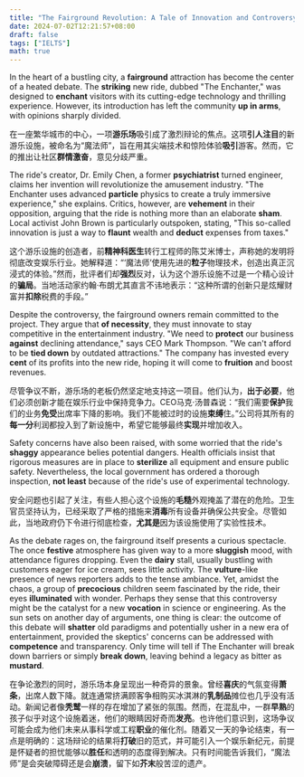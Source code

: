```yaml
---
title: "The Fairground Revolution: A Tale of Innovation and Controversy 游乐场革命：创新与争议的故事"
date: 2024-07-02T12:21:57+08:00
draft: false
tags: ["IELTS"]
math: true
---
```


In the heart of a bustling city, a **fairground** attraction has become the center of a heated debate. The **striking** new ride, dubbed "The Enchanter," was designed to **enchant** visitors with its cutting-edge technology and thrilling experience. However, its introduction has left the community **up in arms**, with opinions sharply divided.

在一座繁华城市的中心，一项**游乐场**吸引成了激烈辩论的焦点。这项**引人注目**的新游乐设施，被命名为“魔法师”，旨在用其尖端技术和惊险体验**吸引**游客。然而，它的推出让社区**群情激奋**，意见分歧严重。

The ride's creator, Dr. Emily Chen, a former **psychiatrist** turned engineer, claims her invention will revolutionize the amusement industry. "The Enchanter uses advanced **particle** physics to create a truly immersive experience," she explains. Critics, however, are **vehement** in their opposition, arguing that the ride is nothing more than an elaborate **sham**. Local activist John Brown is particularly outspoken, stating, "This so-called innovation is just a way to **flaunt** wealth and **deduct** expenses from taxes."

这个游乐设施的创造者，前**精神科医生**转行工程师的陈艾米博士，声称她的发明将彻底改变娱乐行业。她解释道：“‘魔法师’使用先进的**粒子**物理技术，创造出真正沉浸式的体验。”然而，批评者们却**强烈**反对，认为这个游乐设施不过是一个精心设计的**骗局**。当地活动家约翰·布朗尤其直言不讳地表示：“这种所谓的创新只是炫耀财富并**扣除**税费的手段。”

Despite the controversy, the fairground owners remain committed to the project. They argue that **of necessity**, they must innovate to stay competitive in the entertainment industry. "We need to **protect** our business **against** declining attendance," says CEO Mark Thompson. "We can't afford to be **tied down** by outdated attractions." The company has invested every **cent** of its profits into the new ride, hoping it will come to **fruition** and boost revenues.

尽管争议不断，游乐场的老板仍然坚定地支持这一项目。他们认为，**出于必要**，他们必须创新才能在娱乐行业中保持竞争力。CEO马克·汤普森说：“我们需要**保护**我们的业务**免受**出席率下降的影响。我们不能被过时的设施**束缚**住。”公司将其所有的**每一分**利润都投入到了新设施中，希望它能够最终**实现**并增加收入。

Safety concerns have also been raised, with some worried that the ride's **shaggy** appearance belies potential dangers. Health officials insist that rigorous measures are in place to **sterilize** all equipment and ensure public safety. Nevertheless, the local government has ordered a thorough inspection, **not least** because of the ride's use of experimental technology.

安全问题也引起了关注，有些人担心这个设施的**毛糙**外观掩盖了潜在的危险。卫生官员坚持认为，已经采取了严格的措施来**消毒**所有设备并确保公共安全。尽管如此，当地政府仍下令进行彻底检查，**尤其是**因为该设施使用了实验性技术。

As the debate rages on, the fairground itself presents a curious spectacle. The once **festive** atmosphere has given way to a more **sluggish** mood, with attendance figures dropping. Even the **dairy** stall, usually bustling with customers eager for ice cream, sees little activity. The **vulture**-like presence of news reporters adds to the tense ambiance. Yet, amidst the chaos, a group of **precocious** children seem fascinated by the ride, their eyes **illuminated** with wonder. Perhaps they sense that this controversy might be the catalyst for a new **vocation** in science or engineering. As the sun sets on another day of arguments, one thing is clear: the outcome of this debate will **shatter** old paradigms and potentially usher in a new era of entertainment, provided the skeptics' concerns can be addressed with **competence** and transparency. Only time will tell if The Enchanter will break down barriers or simply **break down**, leaving behind a legacy as bitter as **mustard**.

在争论激烈的同时，游乐场本身呈现出一种奇异的景象。曾经**喜庆**的气氛变得**萧条**，出席人数下降。就连通常挤满顾客争相购买冰淇淋的**乳制品**摊位也几乎没有活动。新闻记者像**秃鹫**一样的存在增加了紧张的氛围。然而，在混乱中，一群**早熟**的孩子似乎对这个设施着迷，他们的眼睛因好奇而**发亮**。也许他们意识到，这场争议可能会成为他们未来从事科学或工程**职业**的催化剂。随着又一天的争论结束，有一点是明确的：这场辩论的结果将**打破**旧的范式，并可能引入一个娱乐新纪元，前提是怀疑者的担忧能够以**胜任**和透明的态度得到解决。只有时间能告诉我们，“魔法师”是会突破障碍还是会**崩溃**，留下如**芥末**般苦涩的遗产。

